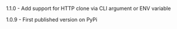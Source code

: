 1.1.0 - Add support for HTTP clone via CLI argument or ENV variable

1.0.9 - First published version on PyPi